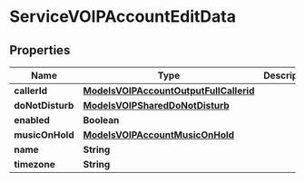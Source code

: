 

# ServiceVOIPAccountEditData

## Properties

Name | Type | Description | Notes
------------ | ------------- | ------------- | -------------
**callerId** | [**ModelsVOIPAccountOutputFullCallerid**](ModelsVOIPAccountOutputFullCallerid.md) |  |  [optional]
**doNotDisturb** | [**ModelsVOIPSharedDoNotDisturb**](ModelsVOIPSharedDoNotDisturb.md) |  |  [optional]
**enabled** | **Boolean** |  |  [optional]
**musicOnHold** | [**ModelsVOIPAccountMusicOnHold**](ModelsVOIPAccountMusicOnHold.md) |  |  [optional]
**name** | **String** |  | 
**timezone** | **String** |  | 




